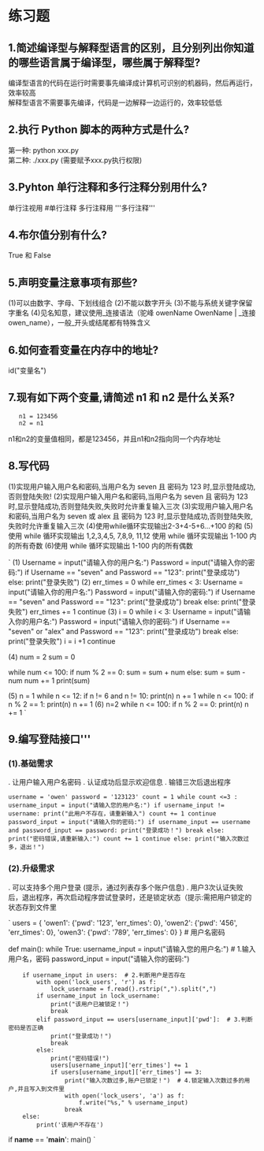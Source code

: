 
# 练习题

## 1.简述编译型与解释型语言的区别，且分别列出你知道的哪些语言属于编译型，哪些属于解释型?
   编译型语言的代码在运行时需要事先编译成计算机可识别的机器码，然后再运行，效率较高  
   解释型语言不需要事先编译，代码是一边解释一边运行的，效率较低低

## 2.执行 Python 脚本的两种方式是什么?
   第一种: python xxx.py  
   第二种: ./xxx.py (需要赋予xxx.py执行权限)

## 3.Pyhton 单行注释和多行注释分别用什么?
   单行注视用 #单行注释
   多行注释用 '''多行注释'''
   
## 4.布尔值分别有什么?
   True 和 False

## 5.声明变量注意事项有那些?
   (1)可以由数字、字母、下划线组合
   (2)不能以数字开头
   (3)不能与系统关键字保留字重名
   (4)见名知意，建议使用_连接语法（驼峰 owenName OwenName | _连接  owen_name），一般_开头或结尾都有特殊含义

## 6.如何查看变量在内存中的地址?
   id("变量名")
## 7.现有如下两个变量,请简述 n1 和 n2 是什么关系?
       n1 = 123456
       n2 = n1
   n1和n2的变量值相同，都是123456，并且n1和n2指向同一个内存地址

## 8.写代码
 (1)实现用户输入用户名和密码,当用户名为 seven 且 密码为 123 时,显示登陆成功,否则登陆失败!
 (2)实现用户输入用户名和密码,当用户名为 seven 且 密码为 123 时,显示登陆成功,否则登陆失败,失败时允许重复输入三次
 (3)实现用户输入用户名和密码,当用户名为 seven 或 alex 且 密码为 123 时,显示登陆成功,否则登陆失败,失败时允许重复输入三次
 (4)使用while循环实现输出2-3+4-5+6...+100 的和
 (5)使用 while 循环实现输出 1,2,3,4,5, 7,8,9, 11,12 使用 while 循环实现输出 1-100 内的所有奇数
 (6)使用 while 循环实现输出 1-100 内的所有偶数

`
 (1)
 Username = input("请输入你的用户名:")
 Password = input("请输入你的密码:")
 if Username == "seven" and Password == "123":
     print("登录成功")
 else:
     print("登录失败")
 (2)
 err_times = 0
 while err_times < 3:
     Username = input("请输入你的用户名:")
     Password = input("请输入你的密码:")
     if Username == "seven" and Password == "123":
         print("登录成功")
         break
     else:
         print("登录失败")
         err_times += 1
         continue
 (3)
 i = 0
 while i < 3:
     Username = input("请输入你的用户名:")
     Password = input("请输入你的密码:")
     if Username == "seven" or "alex" and Password == "123":
         print("登录成功")
         break
     else:
         print("登录失败")
         i = i +1
         continue

 (4)
 num = 2
 sum = 0

 while num <= 100:
     if num % 2 == 0:
         sum = sum + num
     else:
         sum = sum - num
     num += 1
 print(sum)

 (5)
 n = 1
 while n <= 12:
     if n != 6 and n != 10:
         print(n)
     n += 1
 while n <= 100:
     if n % 2 == 1:
         print(n)
     n += 1
 (6)
 n=2
 while n <= 100:
     if n % 2 == 0:
         print(n)
       n += 1
`
## 9.编写登陆接口'''
### (1).基础需求
   . 让用户输入用户名密码
   . 认证成功后显示欢迎信息
   . 输错三次后退出程序

`
 username = 'owen'
 password = '123123'
 count = 1
 while count <=3 :
     username_input = input("请输入您的用户名:")
     if username_input != username:
         print("此用户不存在，请重新输入")
         count += 1
         continue
     password_input = input("请输入你的密码:")
     if username_input == username and password_input == password:
         print("登录成功！")
         break
     else:
         print("密码错误,请重新输入:")
         count += 1
         continue
 else:
     print("输入次数过多，退出！")
 `

### (2).升级需求
 . 可以支持多个用户登录 (提示，通过列表存多个账户信息)
 . 用户3次认证失败后，退出程序，再次启动程序尝试登录时，还是锁定状态（提示:需把用户锁定的状态存到文件里

`
users = {
    'owen1': {'pwd': '123', 'err_times': 0},
    'owen2': {'pwd': '456', 'err_times': 0},
    'owen3': {'pwd': '789', 'err_times': 0}
}  # 用户名密码


def main():
    while True:
        username_input = input("请输入您的用户名:")  # 1.输入用户名，密码
        password_input = input("请输入你的密码:")

        if username_input in users:  # 2.判断用户是否存在
            with open('lock_users', 'r') as f:
                lock_username = f.read().rstrip(",").split(",")
            if username_input in lock_username:
                print("该用户已被锁定！")
                break
            elif password_input == users[username_input]['pwd']:  # 3.判断密码是否正确
                print("登录成功！")
                break
            else:
                print("密码错误!")
                users[username_input]['err_times'] += 1
                if users[username_input]['err_times'] == 3:
                    print("输入次数过多,账户已锁定！")  # 4.锁定输入次数过多的用户,并且写入到文件里
                    with open('lock_users', 'a') as f:
                        f.write("%s," % username_input)
                    break
        else:
            print('该用户不存在')

if __name__ == '__main__':
    main()
`
